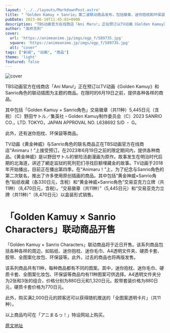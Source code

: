 ```yaml
---
layout: '../../layouts/MarkdownPost.astro'
title: "「Golden Kamuy × Sanrio」第二波联动商品发布，包括徽章、迷你抱枕和环保袋等！"
pubDate: 2023-06-10T11:45:03+0900
description: "TBS动画官方在线商店「Ani Maru!」正在预订以TV动画《Golden Kamuy》和Sanrio角色的联动插图为主题的商品。在限时的6月19日之前，提供各种各样的商品。"
author: "高桥克則"
cover:
  url: 'https://animeanime.jp/imgs/ogp_f/589735.jpg'
  square: 'https://animeanime.jp/imgs/ogp_f/589735.jpg'
  alt: "cover"
tags: ["新闻", "动画", "商品"]
theme: 'light'
featured: false
---
```


![cover](https://animeanime.jp/imgs/ogp_f/589735.jpg)

TBS动画官方在线商店「Ani Maru!」正在预订以TV动画《Golden Kamuy》和Sanrio角色的联动插图为主题的商品。在限时的6月19日之前，提供各种各样的商品。

其中包括「Golden Kamuy × Sanrio角色」交易徽章（共11种）5,445日元（含税）（C）野田サトル／集英社・Golden Kamuy制作委员会（C）2023 SANRIO CO.，LTD. TOKYO，JAPAN APPROVAL NO. L638692 S/D ・ G。

此外，还有迷你抱枕、环保袋等商品。

TV动画《黄金神威》与Sanrio角色的联名商品正在TBS动画官方在线商店“Animaru！”上接受预订。在2023年6月19日之前的限定期间内，提供各种商品。《黄金神威》是以野田サトル的冒险活劇漫画为原作。故事发生在明治时代后期的北海道，讲述了網走监狱的死刑犯们寻找巨额埋藏金的故事。TV动画于2018年开始播出，目前正在播出第四季。在“Animaru！”上，为了纪念与Sanrio角色的第二次联名，推出了许多使用原创插画的商品。其中包括“黄金神威×Sanrio角色”贴纸收藏（各330日元，含税）和“黄金神威×Sanrio角色”交易亚克力立牌（共11种）（8,470日元，含税）。“交易徽章（共11种）”（5,445日元）和“交易亚克力立牌（共11种）”（8,470日元）以盒装形式销售。
# 「Golden Kamuy × Sanrio Characters」联动商品开售

「Golden Kamuy × Sanrio Characters」联动商品将于近日开售。该系列商品包括各种各样的周边，如贴纸、迷你抱枕、迷你毛巾、A4透明文件夹、硬质卡套、胶带、全图案化妆包、环保袋等。此外，过去的商品也将再版发售。

该系列商品共有11种，每种商品都有不同的图案。其中，迷你抱枕、迷你毛巾、硬质卡套、全图案化妆包、环保袋等商品均有11种图案可供选择。A4透明文件夹分为2张和3张的组合，价格分别为880日元和1,320日元。胶带套装价格为880日元，硬质卡套价格为770日元。

此外，购买满2,000日元的顾客还可以获得随机赠送的「全图案透明卡片」（共11种）。

以上商品均可在「アニまるっ！」特设网站上购买。

  [原文地址](https://animeanime.jp/article/2023/06/10/77842.html)